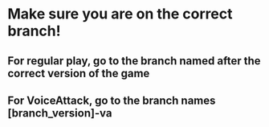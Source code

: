 # Make sure you are on the correct branch!
## For regular play, go to the branch named after the correct version of the game
## For VoiceAttack, go to the branch names [branch_version]-va
